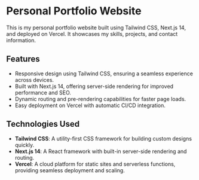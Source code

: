 # Personal Portfolio Website

This is my personal portfolio website built using Tailwind CSS, Next.js 14, and deployed on Vercel. It showcases my skills, projects, and contact information.

## Features

- Responsive design using Tailwind CSS, ensuring a seamless experience across devices.
- Built with Next.js 14, offering server-side rendering for improved performance and SEO.
- Dynamic routing and pre-rendering capabilities for faster page loads.
- Easy deployment on Vercel with automatic CI/CD integration.

## Technologies Used

- **Tailwind CSS**: A utility-first CSS framework for building custom designs quickly.
- **Next.js 14**: A React framework with built-in server-side rendering and routing.
- **Vercel**: A cloud platform for static sites and serverless functions, providing seamless deployment and scaling.
